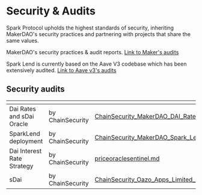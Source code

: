 # Security & Audits

Spark Protocol upholds the highest standards of security, inheriting MakerDAO's security practices and partnering with projects that share the same values.

MakerDAO's security practices & audit reports. [Link to Maker's audits](https://security.makerdao.com/)

Spark Lend is currently based on the Aave V3 codebase which has been extensively audited. [Link to Aave v3's audits](https://docs.aave.com/developers/deployed-contracts/security-and-audits)



## Security audits

<table data-view="cards"><thead><tr><th></th><th></th><th data-hidden data-card-target data-type="content-ref"></th></tr></thead><tbody><tr><td>Dai Rates and sDai Oracle</td><td>by ChainSecurity</td><td><a href="ChainSecurity_MakerDAO_DAI_Rates__sDAI_Oracle_audit.pdf">ChainSecurity_MakerDAO_DAI_Rates__sDAI_Oracle_audit.pdf</a></td></tr><tr><td>SparkLend deployment</td><td>by ChainSecurity</td><td><a href="ChainSecurity_MakerDAO_Spark_Lend_deployment_validation.pdf">ChainSecurity_MakerDAO_Spark_Lend_deployment_validation.pdf</a></td></tr><tr><td>Dai Interest Rate Strategy</td><td>by ChainSecurity</td><td><a href="../core-contracts/priceoraclesentinel.md">priceoraclesentinel.md</a></td></tr><tr><td>sDai</td><td>by ChainSecurity</td><td><a href="ChainSecurity_Oazo_Apps_Limited_Savings_Dai_audit.pdf">ChainSecurity_Oazo_Apps_Limited_Savings_Dai_audit.pdf</a></td></tr></tbody></table>
